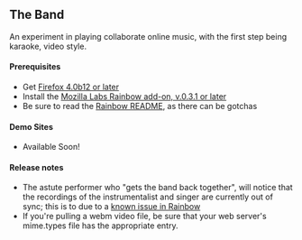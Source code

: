 ## The Band

An experiment in playing collaborate online music, with the first step being karaoke, video style.

#### Prerequisites
* Get [Firefox 4.0b12 or later](https://www.mozilla.com/en-US/firefox/RC/)
* Install the [Mozilla Labs Rainbow add-on, v.0.3.1 or later](https://addons.mozilla.org/en-US/firefox/addon/mozilla-labs-rainbow/)
* Be sure to read the [Rainbow README](http://github.com/mozilla/rainbow/blob/master/README), 
as there can be gotchas


#### Demo Sites
* Available Soon!


#### Release notes
* The astute performer who "gets the band back together", will notice that the recordings of the instrumentalist and singer are currently out of sync; this is to due to a [known issue in Rainbow](https://github.com/mozilla/rainbow/issues#issue/5)
* If you're pulling a webm video file, be sure that your web server's mime.types file has the appropriate entry.

